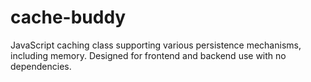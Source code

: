 # cache-buddy
JavaScript caching class supporting various persistence mechanisms, including memory. Designed for frontend and backend use with no dependencies.
